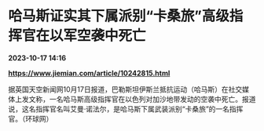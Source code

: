 # 哈马斯证实其下属派别“卡桑旅”高级指挥官在以军空袭中死亡

**2023-10-17 14:16**

**https://www.jiemian.com/article/10242815.html**

据英国天空新闻网10月17日报道，巴勒斯坦伊斯兰抵抗运动（哈马斯）在社交媒体上发文称，一名哈马斯高级指挥官在以色列对加沙地带发动的空袭中死亡。报道说，这名指挥官名叫艾曼·诺法尔，是哈马斯下属武装派别“卡桑旅”的一名指挥官。（环球网）